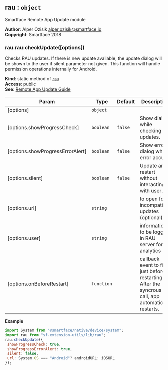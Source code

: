 <a name="module_rau"></a>

## rau : <code>object</code>
Smartface Remote App Update module

**Author**: Alper Ozisik <alper.ozisik@smartface.io>  
**Copyright**: Smartface 2018  
<a name="module_rau.rau_checkUpdate"></a>

### rau.rau:checkUpdate([options])
Checks RAU updates. If there is new update available, the update dialog will be shown to the user
if silent parameter not given. This function will handle permission operations internally for Android.

**Kind**: static method of [<code>rau</code>](#module_rau)  
**Access**: public  
**See**: [Remote App Update Guide](https://developer.smartface.io/docs/remote-app-update)  

| Param | Type | Default | Description |
| --- | --- | --- | --- |
| [options] | <code>object</code> |  |  |
| [options.showProgressCheck] | <code>boolean</code> | <code>false</code> | Show dialog while checking updates. |
| [options.showProgressErrorAlert] | <code>boolean</code> | <code>false</code> | Show error dialog when error accurs. |
| [options.silent] | <code>boolean</code> | <code>false</code> | Update and restart without interacting with user. |
| [options.url] | <code>string</code> |  | to open for incompatible updates (optional) |
| [options.user] | <code>string</code> |  | information to be logged in RAU server for analytics |
| [options.onBeforeRestart] | <code>function</code> |  | callback event to fire just before restarting. After the syncrous call, app automatically restarts. |

**Example**  
```js
import System from "@smartface/native/device/system";
import rau from "sf-extension-utils/lib/rau";
rau.checkUpdate({
 showProgressCheck: true,
 showProgressErrorAlert: true,
 silent: false,
 url: System.OS === "Android"? androidURL: iOSURL
});
```
